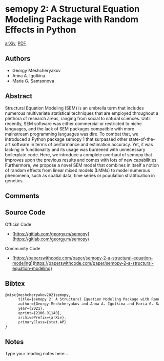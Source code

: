 
# semopy 2: A Structural Equation Modeling Package with Random Effects in Python

[arXiv](https://arxiv.org/abs/2106.01140), [PDF](https://arxiv.org/pdf/2106.01140.pdf)

## Authors

- Georgy Meshcheryakov
- Anna A. Igolkina
- Maria G. Samsonova

## Abstract

Structural Equation Modeling (SEM) is an umbrella term that includes numerous multivariate statistical techniques that are employed throughout a plethora of research areas, ranging from social to natural sciences. Until recently, SEM software was either commercial or restricted to niche languages, and the lack of SEM packages compatible with more mainstream programming languages was dire. To combat that, we introduced a Python package semopy 1 that surpassed other state-of-the-art software in terms of performance and estimation accuracy. Yet, it was lacking in functionality and its usage was burdened with unnecessary boilerplate code. Here, we introduce a complete overhaul of semopy that improves upon the previous results and comes with lots of new capabilities. Furthermore, we propose a novel SEM model that combines in itself a notion of random effects from linear mixed models (LMMs) to model numerous phenomena, such as spatial data, time series or population stratification in genetics.

## Comments



## Source Code

Official Code

- [https://gitlab.com/georgy.m/semopy](https://gitlab.com/georgy.m/semopy)

Community Code

- [https://paperswithcode.com/paper/semopy-2-a-structural-equation-modeling](https://paperswithcode.com/paper/semopy-2-a-structural-equation-modeling)

## Bibtex

```tex
@misc{meshcheryakov2021semopy,
      title={semopy 2: A Structural Equation Modeling Package with Random Effects in Python}, 
      author={Georgy Meshcheryakov and Anna A. Igolkina and Maria G. Samsonova},
      year={2021},
      eprint={2106.01140},
      archivePrefix={arXiv},
      primaryClass={stat.AP}
}
```

## Notes

Type your reading notes here...

